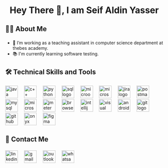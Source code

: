 <h1 align="center">Hey There 👋, I am Seif Aldin Yasser</h1>

###

<h2 align="left">👩‍💻  About Me</h2>

###

- 🔭 I’m working as a teaching assistant in computer science department at thebes academy.
-  📚 I'm currently learning software testing.</p>

###

<h2 align="left">🛠 Technical Skills and Tools</h2>

###

<div align="left">
  <img src="https://www.svgrepo.com/show/184143/java.svg" height="40" alt="java logo"  />
  <img width="12" />
  <img src="https://miro.medium.com/v2/resize:fit:1358/1*C4SccvODYv4SBypJFmYAEw.png" height="40" alt="c++ logo"  />
  <img width="12" />
  <img src="https://icons.iconarchive.com/icons/papirus-team/papirus-apps/128/python-icon.png" height="40" alt="python logo"  />
  <img width="12" />
  <img src="https://assets-global.website-files.com/5ecbeb8d7557e7f636691721/65837a5b8d4c796dcf51d5d4_Azure-SQL-database_logo.png" height="40" alt="sql logo"  />
  <img width="12" />
  <img src="https://logos-world.net/wp-content/uploads/2021/02/Microsoft-Office-365-Emblem.png" height="40" alt="microosoft office packages logo"  />
  <img width="12" />
  <img src="https://handsontek.net/images/M365Admin/logo.png" height="40" alt="microsoft office 365 admin center logo"  />
  <img width="12" />
  <img src="https://www.vhv.rs/dpng/f/545-5452076_jira-logo-png.png" height="40" alt="jira logo"  />
  <img width="12" />
  <img src="https://cdn.freelogovectors.net/wp-content/uploads/2020/12/postman-logo.png" height="40" alt="postman logo"  />
  <img width="12" />
  <img src="https://th.bing.com/th/id/R.bab2c760c60f17191cb3a002e08a3dbf?rik=X5IeaawJvNTZDg&pid=ImgRaw&r=0" height="40" alt="mysql logo"  />
  <img width="12" />
  <img src="https://www.freeiconspng.com/uploads/sql-server-icon-png-1.png" height="40" alt="microsoft sql server logo"  />
  <img width="12" />
  <img src="https://logodix.com/logo/1588313.png" height="40" alt="jmeter logo"  />
  <img width="12" />
  <img src="https://cdn.freebiesupply.com/logos/large/2x/browserling-logo-png-transparent.png" height="40" alt="browserling logo"  />
  <img width="12" />
  <img src="https://th.bing.com/th/id/R.98865e06d77faca32b3e118df119049e?rik=AU0%2bE0ROLAbnog&riu=http%3a%2f%2flogonoid.com%2fimages%2fintellij-idea-logo.png&ehk=CapqYnZAeX0cbsUWxFNWr913YwdQDC7OFt%2ftIAEb%2fBU%3d&risl=&pid=ImgRaw&r=0" height="40" alt="intellij idea logo"  />
  <img width="12" />
  <img src="https://code.visualstudio.com/assets/images/code-stable.png" height="40" alt="visual studio code logo"  />
  <img width="12" />
  <img src="https://pnghq.com/wp-content/uploads/2023/02/android-studio-icon-png-8279.png" height="40" alt="android studio code logo"  />
    <img width="12" />
  <img src="" height="40" alt="git logo"  />
   <img width="12" />
  <img src="" height="40" alt="github logo"  />
  <img width="12" />
  <img src="" height="40" alt="onyx erp logo"  />
    <img width="12" />
  <img src="" height="40" alt="figma logo"  />
</div>

###

<h3 align="left"></h3>

###

###

<h2 align="left">📧  Contact Me</h2>

###

<div align="left">
  <img src="https://logospng.org/download/linkedin/logo-linkedin-icon-1536.png" height="40" alt="linkedin logo"  />
  <img width="12" />
  <img src="https://icon-library.com/images/gmail-icon-svg/gmail-icon-svg-28.jpg" height="40" alt="gmail logo"  />
  <img width="12" />
  <img src="https://images.freeimages.com/fic/images/icons/2795/office_2013_hd/2000/outlook.png" height="40" alt="outlook logo"  />
    <img width="12" />
  <img src="https://static.vecteezy.com/system/resources/previews/023/986/631/non_2x/whatsapp-logo-whatsapp-logo-transparent-whatsapp-icon-transparent-free-free-png.png" height="40" alt="whatsapp logo"  />
</div>

###

